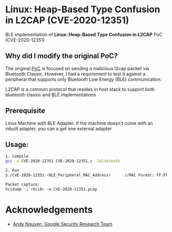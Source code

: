# Linux: Heap-Based Type Confusion in L2CAP (CVE-2020-12351)
BLE implementation of **Linux: Heap-Based Type Confusion in L2CAP** PoC (CVE-2020-12351)

## Why did I modify the original PoC?
The original [PoC][Andy Nguyen, Google Security Research Team] is focused on sending a malicious l2cap packet via Bluetooth Classic. However, I had a requirement to test it against a peripheral that supports only Bluetooth Low Energy (BLE) communication. 

L2CAP is a common protocol that resides in host stack to support both bluetooth classic and BLE implementations


## Prerequisite
Linux Machine with BLE Adapter. If the machine doesn't come with an inbuilt adapter, you can a get one external adapter

## Usage: 
```sh
1. Compile 
gcc -o CVE-2020-12351 CVE-2020-12351.c -lbluetooth 

2. Run
$./CVE-2020-12351 <BLE_Peripheral_MAC_Address>      //MAC Format: FF:FF:FF:FF:FF:FF

Packet capture:
hcidump -i <hci0> -w CVE-2020-12351.pcap
```

# Acknowledgements
- [Andy Nguyen, Google Security Research Team]


[//]: # (These are reference links used in the body of this note and get stripped out when the markdown processor does its job. There is no need to format nicely because it shouldn't be seen)
   [Andy Nguyen, Google Security Research Team]: <https://github.com/google/security-research/security/advisories/GHSA-h637-c88j-47wq>
   
